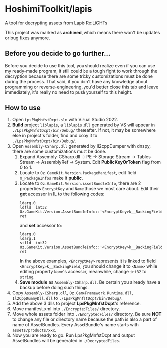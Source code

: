 # HoshimiToolkit/lapis

A tool for decrypting assets from Lapis Re:LiGHTs

This project was marked as **archived**, which means there won't be updates or bug fixes anymore.

## Before you decide to go further...

Before you decide to use this tool, you should realize even if you can use my ready-made program, it still could be a tough fight to work through the decryption because there are some tricky customizations must be done during the process. That said, if you don't have any knowledge about programming or reverse-engineering, you'd better close this tab and leave immediately, it's really no need to push yourself to this height.

## How to use

1. Open `LpsPkgMnfstDcpt.sln` with Visual Studio 2022.
2. **Build** project `liblapis`, a `liblapis.dll` generated by VS will appear in `./LpsPkgMnfstDcpt/bin/Debug/` thereafter. If not, it may be somewhere else in project's folder, find and copy it to `./LpsPkgMnfstDcpt/bin/Debug/`.
3. Open `Assembly-CSharp.dll` generated by Il2cppDumper with dnspy, there are some customizations must be done.
    1. Expand Assembly-CSharp.dll -> PE -> Storage Stream -> Tables Stream -> AssemblyRef -> System. Edit **PublicKeyOrToken** flag from 0 to 1.
    2. Locate to `Oz.GameKit.Version.PackageManifest`, edit field `m_PackageInfos` make it **public**.
    3. Locate to `Oz.GameKit.Version.AssetBundleInfo`, there are 2 properties `EncryptKey` and `Name` those we most care about. Edit their **get** accessor in IL to the following codes:
        ```
        ldarg.0
        ldfld  int32 Oz.GameKit.Version.AssetBundleInfo::'<EncryptKey>k__BackingField'
        ret
        ```
        and **set** accessor to:
        ```
        ldarg.0
        ldarg.1
        stfld  int32 Oz.GameKit.Version.AssetBundleInfo::'<EncryptKey>k__BackingField'
        ret
        ```
        In the above examples, `<EncryptKey>` represents it is linked to field `<EncryptKey>k__BackingField`, you should change it to `<Name>` while editing property `Name`'s accessor, meanwhile, change `int32` to `string`.
    4. **Save module** as `Assembly-CSharp.dll`. Be certain you already have a backup before doing such things.
4. Copy `Assembly-CSharp.dll`, `Oz.GameFramework.Runtime.dll`, `Il2CppDummyDll.dll` to `./LpsPkgMnfstDcpt/bin/Debug/`.
5. Add the above 3 dlls to project **LpsPkgMnfstDcpt**'s reference.
6. Move manifest.xml into `./EncryptedFiles/` directory.
7. Move whole assets folder into `./EncryptedFiles/` directory. Be sure **NOT** to change any file or directory name because the path is also a part of name of AssetBundles. Every AssetBundle's name starts with `assets/products/xxx`.  
8. Now you are ready to go. Run LpsPkgMnfstDcpt and output AssetBundles will be generated in `./DecryptedFiles`.
